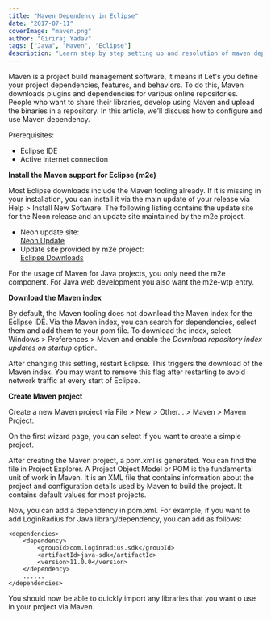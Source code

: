 ```yaml
---
title: "Maven Dependency in Eclipse"
date: "2017-07-11"
coverImage: "maven.png"
author: "Giriraj Yadav"
tags: ["Java", "Maven", "Eclipse"]
description: "Learn step by step setting up and resolution of maven dependency using eclipse IDE."
---
```


Maven is a project build management software, it means it Let's you define your project dependencies, features, and behaviors. To do this, Maven downloads plugins and dependencies for various online repositories. People who want to share their libraries, develop using Maven and upload the binaries in a repository. In this article, we’ll discuss how to configure and use Maven dependency.

Prerequisites:

- Eclipse IDE
- Active internet connection

**Install the Maven support for Eclipse (m2e)**

Most Eclipse downloads include the Maven tooling already. If it is missing in your installation, you can install it via the main update of your release via Help > Install New Software. The following listing contains the update site for the Neon release and an update site maintained by the m2e project.

- Neon update site:  
    [Neon Update](http://download.eclipse.org/releases/neon)
- Update site provided by m2e project:  
    [Eclipse Downloads](http://download.eclipse.org/technology/m2e/releases)

For the usage of Maven for Java projects, you only need the m2e component. For Java web development you also want the m2e-wtp entry.

**Download the Maven index**

By default, the Maven tooling does not download the Maven index for the Eclipse IDE. Via the Maven index, you can search for dependencies, select them and add them to your pom file. To download the index, select Windows > Preferences > Maven and enable the _Download repository index updates on startup_ option.

After changing this setting, restart Eclipse. This triggers the download of the Maven index. You may want to remove this flag after restarting to avoid network traffic at every start of Eclipse.

**Create Maven project**

Create a new Maven project via File > New > Other… > Maven > Maven Project.

On the first wizard page, you can select if you want to create a simple project.

After creating the Maven project, a pom.xml is generated. You can find the file in Project Explorer. A Project Object Model or POM is the fundamental unit of work in Maven. It is an XML file that contains information about the project and configuration details used by Maven to build the project. It contains default values for most projects.

Now, you can add a dependency in pom.xml. For example, if you want to add LoginRadius for Java library/dependency, you can add as follows:

```
<dependencies>
    <dependency>
        <groupId>com.loginradius.sdk</groupId>
        <artifactId>java-sdk</artifactId>
        <version>11.0.0</version>
    </dependency>
    ......
</dependencies>
```

You should now be able to quickly import any libraries that you want o use in your project via Maven.
